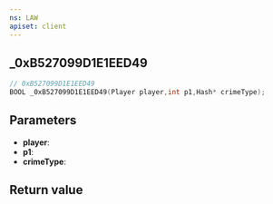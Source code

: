 ```yaml
---
ns: LAW
apiset: client
---
```

## _0xB527099D1E1EED49

```c
// 0xB527099D1E1EED49
BOOL _0xB527099D1E1EED49(Player player,int p1,Hash* crimeType);
```


## Parameters
* **player**:
* **p1**:
* **crimeType**:

## Return value